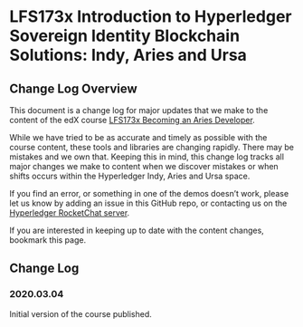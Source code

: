 # LFS173x Introduction to Hyperledger Sovereign Identity Blockchain Solutions: Indy, Aries and Ursa

## Change Log Overview

This document is a change log for major updates that we make to the content of the edX course [LFS173x Becoming an Aries Developer](https://www.edx.org/course/becoming-an-aries-developer). 

While we have tried to be as accurate and timely as possible with the course content, these tools and libraries are changing rapidly. There may be mistakes and we own that. Keeping this in mind, this change log tracks all major changes we make to content when we discover mistakes or when shifts occurs within the Hyperledger Indy, Aries and Ursa space.

If you find an error, or something in one of the demos doesn’t work, please let us know by adding an issue in this GitHub repo, or contacting us on the [Hyperledger RocketChat server](https://chat.hyperledger.org).

If you are interested in keeping up to date with the content changes, bookmark this page.

## Change Log

### 2020.03.04

Initial version of the course published.